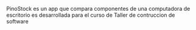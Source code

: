 PinoStock es un app que compara componentes de una computadora de escritorio
es desarrollada para el curso de Taller de contruccion de software


